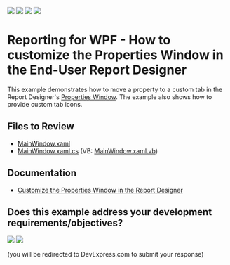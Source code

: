 <!-- default badges list -->
![](https://img.shields.io/endpoint?url=https://codecentral.devexpress.com/api/v1/VersionRange/187624271/24.2.1%2B)
[![](https://img.shields.io/badge/Open_in_DevExpress_Support_Center-FF7200?style=flat-square&logo=DevExpress&logoColor=white)](https://supportcenter.devexpress.com/ticket/details/T828702)
[![](https://img.shields.io/badge/📖_How_to_use_DevExpress_Examples-e9f6fc?style=flat-square)](https://docs.devexpress.com/GeneralInformation/403183)
[![](https://img.shields.io/badge/💬_Leave_Feedback-feecdd?style=flat-square)](#does-this-example-address-your-development-requirementsobjectives)
<!-- default badges end -->
# Reporting for WPF - How to customize the Properties Window in the End-User Report Designer

This example demonstrates how to move a property to a custom tab in the Report Designer's [Properties Window](https://docs.devexpress.com/XtraReports/114799). The example also shows how to provide custom tab icons. 

## Files to Review

* [MainWindow.xaml](CS/MainWindow.xaml)
* [MainWindow.xaml.cs](CS/MainWindow.xaml.cs) (VB: [MainWindow.xaml.vb](VB/MainWindow.xaml.vb))

## Documentation 

* [Customize the Properties Window in the Report Designer](https://docs.devexpress.com/XtraReports/400942)

<!-- feedback -->
## Does this example address your development requirements/objectives?

[<img src="https://www.devexpress.com/support/examples/i/yes-button.svg"/>](https://www.devexpress.com/support/examples/survey.xml?utm_source=github&utm_campaign=reporting-wpf-customize-property-grid-in-the-report-designer&~~~was_helpful=yes) [<img src="https://www.devexpress.com/support/examples/i/no-button.svg"/>](https://www.devexpress.com/support/examples/survey.xml?utm_source=github&utm_campaign=reporting-wpf-customize-property-grid-in-the-report-designer&~~~was_helpful=no)

(you will be redirected to DevExpress.com to submit your response)
<!-- feedback end -->
